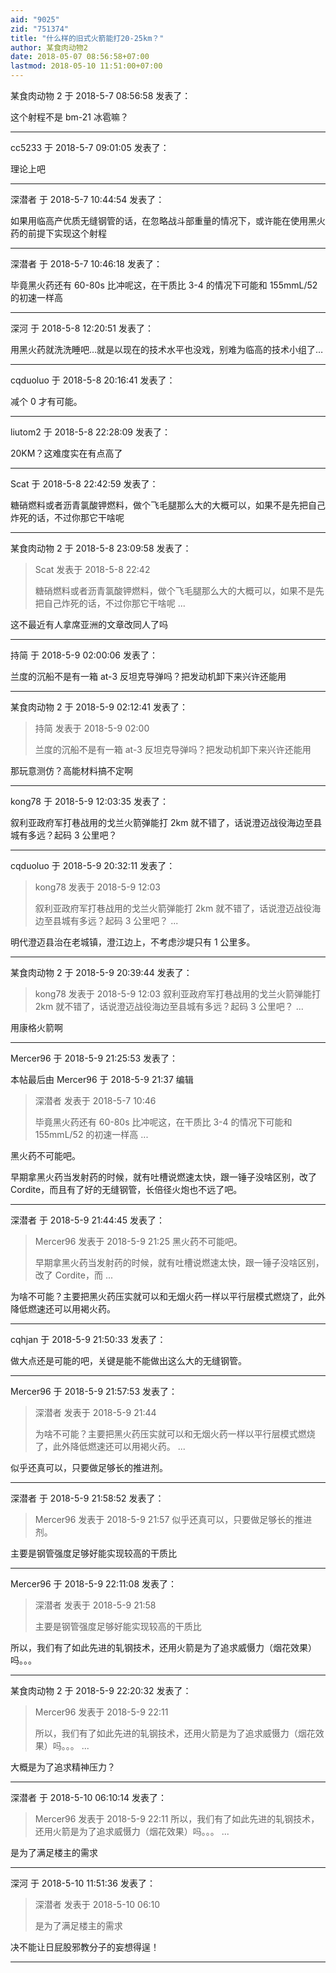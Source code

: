 ```yaml
---
aid: "9025"
zid: "751374"
title: "什么样的旧式火箭能打20-25km？"
author: 某食肉动物2
date: 2018-05-07 08:56:58+07:00
lastmod: 2018-05-10 11:51:00+07:00
---
```


某食肉动物 2 于 2018-5-7 08:56:58 发表了：

这个射程不是 bm-21 冰雹嘛？

---

cc5233 于 2018-5-7 09:01:05 发表了：

理论上吧

---

深潜者 于 2018-5-7 10:44:54 发表了：

如果用临高产优质无缝钢管的话，在忽略战斗部重量的情况下，或许能在使用黑火药的前提下实现这个射程

---

深潜者 于 2018-5-7 10:46:18 发表了：

毕竟黑火药还有 60-80s 比冲呢这，在干质比 3-4 的情况下可能和 155mmL/52 的初速一样高

---

深河 于 2018-5-8 12:20:51 发表了：

用黑火药就洗洗睡吧…就是以现在的技术水平也没戏，别难为临高的技术小组了…

---

cqduoluo 于 2018-5-8 20:16:41 发表了：

减个 0 才有可能。

---

liutom2 于 2018-5-8 22:28:09 发表了：

20KM？这难度实在有点高了

---

Scat 于 2018-5-8 22:42:59 发表了：

糖硝燃料或者沥青氯酸钾燃料，做个飞毛腿那么大的大概可以，如果不是先把自己炸死的话，不过你那它干啥呢

---

某食肉动物 2 于 2018-5-8 23:09:58 发表了：

> Scat 发表于 2018-5-8 22:42
>
> 糖硝燃料或者沥青氯酸钾燃料，做个飞毛腿那么大的大概可以，如果不是先把自己炸死的话，不过你那它干啥呢 ...

这不最近有人拿席亚洲的文章改同人了吗

---

持简 于 2018-5-9 02:00:06 发表了：

兰度的沉船不是有一箱 at-3 反坦克导弹吗？把发动机卸下来兴许还能用

---

某食肉动物 2 于 2018-5-9 02:12:41 发表了：

> 持简 发表于 2018-5-9 02:00
>
> 兰度的沉船不是有一箱 at-3 反坦克导弹吗？把发动机卸下来兴许还能用

那玩意测仿？高能材料搞不定啊

---

kong78 于 2018-5-9 12:03:35 发表了：

叙利亚政府军打巷战用的戈兰火箭弹能打 2km 就不错了，话说澄迈战役海边至县城有多远？起码 3 公里吧？

---

cqduoluo 于 2018-5-9 20:32:11 发表了：

> kong78 发表于 2018-5-9 12:03
>
> 叙利亚政府军打巷战用的戈兰火箭弹能打 2km 就不错了，话说澄迈战役海边至县城有多远？起码 3 公里吧？ ...

明代澄迈县治在老城镇，澄江边上，不考虑沙堤只有 1 公里多。

---

某食肉动物 2 于 2018-5-9 20:39:44 发表了：

> kong78 发表于 2018-5-9 12:03 叙利亚政府军打巷战用的戈兰火箭弹能打 2km 就不错了，话说澄迈战役海边至县城有多远？起码 3 公里吧？ ...

用康格火箭啊

---

Mercer96 于 2018-5-9 21:25:53 发表了：

本帖最后由 Mercer96 于 2018-5-9 21:37 编辑

> 深潜者 发表于 2018-5-7 10:46
>
> 毕竟黑火药还有 60-80s 比冲呢这，在干质比 3-4 的情况下可能和 155mmL/52 的初速一样高 ...

黑火药不可能吧。

早期拿黑火药当发射药的时候，就有吐槽说燃速太快，跟一锤子没啥区别，改了 Cordite，而且有了好的无缝钢管，长倍径火炮也不远了吧。

---

深潜者 于 2018-5-9 21:44:45 发表了：

> Mercer96 发表于 2018-5-9 21:25 黑火药不可能吧。
>
> 早期拿黑火药当发射药的时候，就有吐槽说燃速太快，跟一锤子没啥区别，改了 Cordite，而 ...

为啥不可能？主要把黑火药压实就可以和无烟火药一样以平行层模式燃烧了，此外降低燃速还可以用褐火药。

---

cqhjan 于 2018-5-9 21:50:33 发表了：

做大点还是可能的吧，关键是能不能做出这么大的无缝钢管。

---

Mercer96 于 2018-5-9 21:57:53 发表了：

> 深潜者 发表于 2018-5-9 21:44
>
> 为啥不可能？主要把黑火药压实就可以和无烟火药一样以平行层模式燃烧了，此外降低燃速还可以用褐火药。 ...

似乎还真可以，只要做足够长的推进剂。

---

深潜者 于 2018-5-9 21:58:52 发表了：

> Mercer96 发表于 2018-5-9 21:57 似乎还真可以，只要做足够长的推进剂。

主要是钢管强度足够好能实现较高的干质比

---

Mercer96 于 2018-5-9 22:11:08 发表了：

> 深潜者 发表于 2018-5-9 21:58
>
> 主要是钢管强度足够好能实现较高的干质比

所以，我们有了如此先进的轧钢技术，还用火箭是为了追求威慑力（烟花效果）吗。。。

---

某食肉动物 2 于 2018-5-9 22:20:32 发表了：

> Mercer96 发表于 2018-5-9 22:11
>
> 所以，我们有了如此先进的轧钢技术，还用火箭是为了追求威慑力（烟花效果）吗。。。 ...

大概是为了追求精神压力？

---

深潜者 于 2018-5-10 06:10:14 发表了：

> Mercer96 发表于 2018-5-9 22:11 所以，我们有了如此先进的轧钢技术，还用火箭是为了追求威慑力（烟花效果）吗。。。 ...

是为了满足楼主的需求

---

深河 于 2018-5-10 11:51:36 发表了：

> 深潜者 发表于 2018-5-10 06:10
>
> 是为了满足楼主的需求

决不能让日屁股邪教分子的妄想得逞！

---

